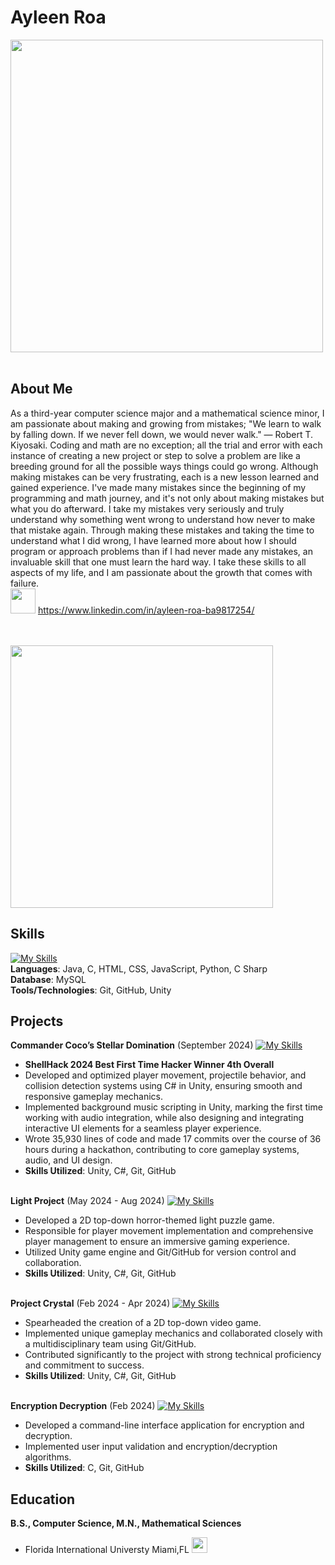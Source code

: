 # **Ayleen Roa** 

<img src="https://user-images.githubusercontent.com/74038190/212747903-e9bdf048-2dc8-41f9-b973-0e72ff07bfba.gif" width="500">
<br><br>

## **About Me**
As a third-year computer science major and a mathematical science minor, I am passionate about making and growing from mistakes; "We learn to walk by falling down. If we never fell down, we would never walk." — Robert T. Kiyosaki. Coding and math are no exception; all the trial and error with each instance of creating a new project or step to solve a problem are like a breeding ground for all the possible ways things could go wrong. Although making mistakes can be very frustrating, each is a new lesson learned and gained experience. I've made many mistakes since the beginning of my programming and math journey, and it's not only about making mistakes but what you do afterward. I take my mistakes very seriously and truly understand why something went wrong to understand how never to make that mistake again. Through making these mistakes and taking the time to understand what I did wrong, I have learned more about how I should program or approach problems than if I had never made any mistakes, an invaluable skill that one must learn the hard way. I take these skills to all aspects of my life, and I am passionate about the growth that comes with failure.<br>
<img src="https://user-images.githubusercontent.com/74038190/235294012-0a55e343-37ad-4b0f-924f-c8431d9d2483.gif" width="40"> https://www.linkedin.com/in/ayleen-roa-ba9817254/ <br><br><br>

<img src="https://user-images.githubusercontent.com/74038190/212284158-e840e285-664b-44d7-b79b-e264b5e54825.gif" width="420">
<br>

## **Skills** 
[![My Skills](https://skillicons.dev/icons?i=java,c,html,css,js,py,cs,mysql,git,github,unity)](https://skillicons.dev)<br>
**Languages**: Java, C, HTML, CSS, JavaScript, Python, C Sharp <br>
**Database**: MySQL <br>
**Tools/Technologies**: Git, GitHub, Unity <br>

## **Projects**
**Commander Coco’s Stellar Domination** (September 2024)  [![My Skills](https://skillicons.dev/icons?i=cs,git,github,unity)](https://skillicons.dev)
- **ShellHack 2024 Best First Time Hacker Winner 4th Overall**
- Developed and optimized player movement, projectile behavior, and collision detection systems using C# in Unity, ensuring smooth and responsive gameplay mechanics.
- Implemented background music scripting in Unity, marking the first time working with audio integration, while also designing and integrating interactive UI elements for a seamless player experience.
- Wrote 35,930 lines of code and made 17 commits over the course of 36 hours during a hackathon, contributing to core gameplay systems, audio, and UI design.
- **Skills Utilized**: Unity, C#, Git, GitHub <br>

<br>**Light Project** (May 2024 - Aug 2024) [![My Skills](https://skillicons.dev/icons?i=cs,git,github,unity)](https://skillicons.dev)
- Developed a 2D top-down horror-themed light puzzle game.
- Responsible for player movement implementation and comprehensive player management to ensure an immersive gaming experience.
- Utilized Unity game engine and Git/GitHub for version control and collaboration.
- **Skills Utilized**: Unity, C#, Git, GitHub <br>

<br> **Project Crystal** (Feb 2024 - Apr 2024) [![My Skills](https://skillicons.dev/icons?i=cs,git,github,unity)](https://skillicons.dev)
- Spearheaded the creation of a 2D top-down video game.
- Implemented unique gameplay mechanics and collaborated closely with a multidisciplinary team using Git/GitHub.
- Contributed significantly to the project with strong technical proficiency and commitment to success.
- **Skills Utilized**: Unity, C#, Git, GitHub <br>

<br> **Encryption Decryption** (Feb 2024) [![My Skills](https://skillicons.dev/icons?i=c,git,github)](https://skillicons.dev)
- Developed a command-line interface application for encryption and decryption.
- Implemented user input validation and encryption/decryption algorithms.
- **Skills Utilized**: C, Git, GitHub

## **Education**
**B.S., Computer Science, M.N., Mathematical Sciences**
- Florida International Universty Miami,FL <img src="https://cultofthepartyparrot.com/parrots/hd/60fpsparrot.gif" width="25" height="25"/> <br>



